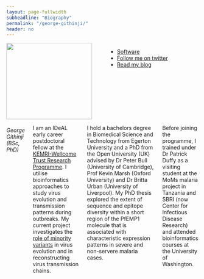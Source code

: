 ```yaml
---
layout: page-fullwidth
subheadline: "Biography"
permalink: "/george-githinji/"
header: no
---
```

<div class = "row">
<div class = "small-4 columns">
<img src="{{ site.url }}/images/George-Githinji.jpg" alt="" height="200" width="225">

<p></p>

<div>
<ul class="vcard">
  <li class="street-address"><a href="https://github.com/biorelated" target="blank">Software</a></li>
  <li class="street-address"><a href="https://twitter.com/biorelated" target="blank">Follow me on twitter</a></li>
  <li class="street-address"><a href="https://biorelated.com" target="blank">Read my blog</a></li>
</ul>
</div>
</div>

<div class = "small-8 columns" >
<h6>George Githinji (BSc, PhD)</h6>
<p class="text-justify">
I am an IDeAL early career postdoctoral fellow at the <a href="http://www.kemri-wellcome.org/" target="blank">KEMRI-Wellcome Trust Research Programme</a>. 
I utilise bioinformatics approaches to study virus evolution and transmission patterns during outbreaks. 
My current project investigates the <a href="{{ site.url }}/minority-variants-study" target="blank">role of minority variants</a> in virus evolution and in reconstructing virus transmission chains.  
</p>

<p class="text-justify">
I hold a bachelors degree in Biomedical Science and Technology from Egerton University and a PhD from the Open University (UK) 
advised by Dr Peter Bull (University of Cambridge), Prof Kevin Marsh (Oxford University) and 
Dr Britta Urban (University of Liverpool). My PhD thesis explored the extent of sequence and epitope diversity within a short region 
of the PfEMP1 molecule that is associated with characteristic expression patterns in severe and non-servere malaria cases. 
</p>

<p class="text-justify">
Before joining the programme, I trained under Dr Patrick Duffy as a visiting student at the MoMs malaria project 
in Tanzania and SBRI (now Center for Infectious Disease Research) and attended bioinformatics courses at the University of Washington.
</p>

</div>
</div>
